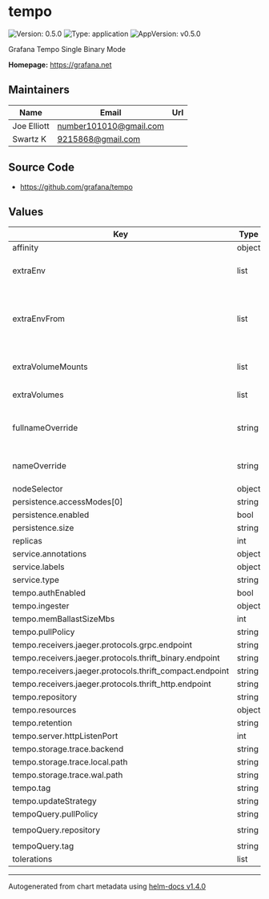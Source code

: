 # tempo

![Version: 0.5.0](https://img.shields.io/badge/Version-0.5.0-informational?style=flat-square) ![Type: application](https://img.shields.io/badge/Type-application-informational?style=flat-square) ![AppVersion: v0.5.0](https://img.shields.io/badge/AppVersion-v0.5.0-informational?style=flat-square)

Grafana Tempo Single Binary Mode

**Homepage:** <https://grafana.net>

## Maintainers

| Name | Email | Url |
| ---- | ------ | --- |
| Joe Elliott | number101010@gmail.com |  |
| Swartz K | 9215868@gmail.com |  |

## Source Code

* <https://github.com/grafana/tempo>

## Values

| Key | Type | Default | Description |
|-----|------|---------|-------------|
| affinity | object | `{}` |  |
| extraEnv | list | `[]` | Environment variables to add |
| extraEnvFrom | list | `[]` | Environment variables from secrets or configmaps to add |
| extraVolumeMounts | list | `[]` | Volume mounts to add |
| extraVolumes | list | `[]` | Volumes to add |
| fullnameOverride | string | `""` | Overrides the chart's computed fullname |
| nameOverride | string | `""` | Overrides the chart's name |
| nodeSelector | object | `{}` |  |
| persistence.accessModes[0] | string | `"ReadWriteOnce"` |  |
| persistence.enabled | bool | `false` |  |
| persistence.size | string | `"10Gi"` |  |
| replicas | int | `1` |  |
| service.annotations | object | `{}` |  |
| service.labels | object | `{}` |  |
| service.type | string | `"ClusterIP"` |  |
| tempo.authEnabled | bool | `false` |  |
| tempo.ingester | object | `{}` |  |
| tempo.memBallastSizeMbs | int | `1024` |  |
| tempo.pullPolicy | string | `"IfNotPresent"` |  |
| tempo.receivers.jaeger.protocols.grpc.endpoint | string | `"0.0.0.0:14250"` |  |
| tempo.receivers.jaeger.protocols.thrift_binary.endpoint | string | `"0.0.0.0:6832"` |  |
| tempo.receivers.jaeger.protocols.thrift_compact.endpoint | string | `"0.0.0.0:6831"` |  |
| tempo.receivers.jaeger.protocols.thrift_http.endpoint | string | `"0.0.0.0:14268"` |  |
| tempo.repository | string | `"grafana/tempo"` |  |
| tempo.resources | object | `{}` |  |
| tempo.retention | string | `"24h"` |  |
| tempo.server.httpListenPort | int | `3100` |  |
| tempo.storage.trace.backend | string | `"local"` |  |
| tempo.storage.trace.local.path | string | `"/tmp/tempo/traces"` |  |
| tempo.storage.trace.wal.path | string | `"/var/tempo/wal"` |  |
| tempo.tag | string | `"0.5.0"` |  |
| tempo.updateStrategy | string | `"RollingUpdate"` |  |
| tempoQuery.pullPolicy | string | `"IfNotPresent"` |  |
| tempoQuery.repository | string | `"grafana/tempo-query"` |  |
| tempoQuery.tag | string | `"latest"` |  |
| tolerations | list | `[]` |  |

----------------------------------------------
Autogenerated from chart metadata using [helm-docs v1.4.0](https://github.com/norwoodj/helm-docs/releases/v1.4.0)

